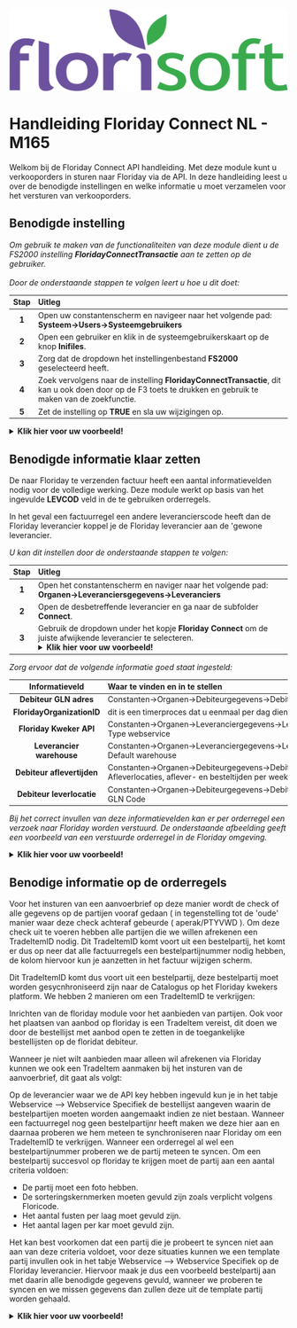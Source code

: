 <img src="../../fslogo.png" alt="Florisoft Corporate Logo">

# Handleiding Floriday Connect NL - M165

Welkom bij de Floriday Connect API handleiding. Met deze module kunt u verkooporders in sturen naar Floriday via de API. In deze handleiding leest u over de benodigde instellingen en welke informatie u moet verzamelen voor het versturen van verkooporders.

## Benodigde instelling

*Om gebruik te maken van de functionaliteiten van deze module dient u de FS2000 instelling **FloridayConnectTransactie** aan te zetten op de gebruiker.<br><br>Door de onderstaande stappen te volgen leert u hoe u dit doet:*

|Stap|Uitleg|
|:-:|:--|
|**1**|Open uw constantenscherm en navigeer naar het volgende pad:<BR>**Systeem→Users→Systeemgebruikers**|
|**2**|Open een gebruiker en klik in de systeemgebruikerskaart op de knop **Inifiles**.|
|**3**|Zorg dat de dropdown het instellingenbestand **FS2000** geselecteerd heeft.|
|**4**|Zoek vervolgens naar de instelling **FloridayConnectTransactie**, dit kan u ook doen door op de F3 toets te drukken en gebruik te maken van de zoekfunctie.|
|**5**|Zet de instelling op **TRUE** en sla uw wijzigingen op.|

<details><summary><b>Klik hier voor uw voorbeeld!</b></summary><img src="Connect/image1.png"></details>

## Benodigde informatie klaar zetten

De naar Floriday te verzenden factuur heeft een aantal informatievelden nodig voor de volledige werking. Deze module werkt op basis van het ingevulde **LEVCOD** veld in de te gebruiken orderregels.

In het geval een factuurregel een andere leverancierscode heeft dan de Floriday leverancier koppel je de Floriday leverancier aan de 'gewone leverancier. 

*U kan dit instellen door de onderstaande stappen te volgen:*

|Stap|Uitleg|
|:-:|:--|
|**1**|Open het constantenscherm en naviger naar het volgende pad:<br>**Organen→Leveranciersgegevens→Leveranciers**|
|**2**|Open de desbetreffende leverancier en ga naar de subfolder **Connect**.|
|**3**|Gebruik de dropdown under het kopje **Floriday Connect** om de juiste afwijkende leverancier te selecteren.<details><summary><b>Klik hier voor uw voorbeeld!</b></summary><img src="Connect/image3.png"></details>|


*Zorg ervoor dat de volgende informatie goed staat ingesteld:*

|Informatieveld|Waar te vinden en in te stellen|
|:-:|:--|
|**Debiteur GLN adres**|Constanten→Organen→Debiteurgegevens→Debiteuren→Debiteurkaart/Adressen: GLN Code|
|**FloridayOrganizationID**|dit is een timerproces dat u eenmaal per dag dient te draaien.|
|**Floriday Kweker API**|Constanten→Organen→Leveranciergegevens→Leveranciers→Leveranicerkaart/Webservice: Type webservice|
|**Leverancier warehouse**|Constanten→Organen→Leveranciergegevens→Leveranciers→Leveranicerkaart/Webservice: Default warehouse|
|**Debiteur aflevertijden**|Constanten→Organen→Debiteurgegevens→Debiteuren→Debiteurkaart/Internet/Webservice: Afleverlocaties, aflever- en besteltijden per weekdag|
|**Debiteur leverlocatie**|Constanten→Organen→Debiteurgegevens→Debiteuren→Debiteurkaart/Adressen/Afleveradres: GLN Code|

*Bij het correct invullen van deze informatievelden kan er per orderregel een verzoek naar Floriday worden verstuurd. De onderstaande afbeelding geeft een voorbeeld van een verstuurde orderregel in de Floriday omgeving.*

<details><summary><b>Klik hier voor uw voorbeeld!</b></summary><img src="Connect/image2.png"></details>

## Benodige informatie op de orderregels

Voor het insturen van een aanvoerbrief op deze manier wordt de check of alle gegevens op de partijen vooraf gedaan ( in tegenstelling tot de 'oude' manier waar deze check achteraf gebeurde ( aperak/PTYVWD ). Om deze check uit te voeren hebben alle partijen die we willen afrekenen een TradeItemID nodig. Dit TradeItemID komt voort uit een bestelpartij, het komt er dus op neer dat alle factuurregels een bestelpartijnummer nodig hebben, de kolom hiervoor kun je aanzetten in het factuur wijzigen scherm.

Dit TradeItemID komt dus voort uit een bestelpartij, deze bestelpartij moet worden gesycnhroniseerd zijn naar de Catalogus op het Floriday kwekers platform. We hebben 2 manieren om een TradeItemID te verkrijgen:

Inrichten van de floriday module voor het aanbieden van partijen. Ook voor het plaatsen van aanbod op floriday is een TradeItem vereist, dit doen we door de bestellijst met aanbod open te zetten in de toegankelijke bestellijsten op de floridat debiteur.

Wanneer je niet wilt aanbieden maar alleen wil afrekenen via Floriday kunnen we ook een TradeItem aanmaken bij het insturen van de aanvoerbrief, dit gaat als volgt:

Op de leverancier waar we de API key hebben ingevuld kun je in het tabje Webservice --> Webservice Specifiek de bestellijst aangeven waarin de bestelpartijen moeten worden aangemaakt indien ze niet bestaan. Wanneer een factuurregel nog geen bestelpartijnr heeft maken we deze hier aan en daarnaa proberen we hem meteen te synchroniseren naar Floriday om een TradeItemID te verkrijgen. Wanneer een orderregel al wel een bestelpartijnummer proberen we de partij meteen te syncen. 
Om een bestelpartij succesvol op floriday te krijgen moet de partij aan een aantal criteria voldoen:

- De partij moet een foto hebben.
- De sorteringskernmerken moeten gevuld zijn zoals verplicht volgens Floricode.
- Het aantal fusten per laag moet gevuld zijn.
- Het aantal lagen per kar moet gevuld zijn.

Het kan best voorkomen dat een partij die je probeert te syncen niet aan aan van deze criteria voldoet, voor deze situaties kunnen we een template partij invullen ook in het tabje Webservice --> Webservice Specifiek op de Floriday leverancier.
Hiervoor maak je dus een voorbeeld bestelpartij aan met daarin alle benodigde gegevens gevuld, wanneer we proberen te syncen en we missen gegevens dan zullen deze uit de template partij worden gehaald.

<details><summary><b>Klik hier voor uw voorbeeld!</b></summary><img src="Connect/image4.png"></details>

